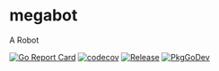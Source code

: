 # megabot
A Robot

[![Go Report Card](https://goreportcard.com/badge/github.com/tyrm/megabot?style=flat-square)](https://goreportcard.com/report/github.com/tyrm/megabot)
[![codecov](https://codecov.io/gh/tyrm/megabot/branch/develop/graph/badge.svg)](https://codecov.io/gh/tyrm/megabot)
[![Release](https://img.shields.io/github/release/tyrm/megabot.svg?style=flat-square)](https://github.com/tyrm/megabot/releases/latest)
[![PkgGoDev](https://pkg.go.dev/badge/github.com/tyrm/megabot)](https://pkg.go.dev/github.com/tyrm/megabot)